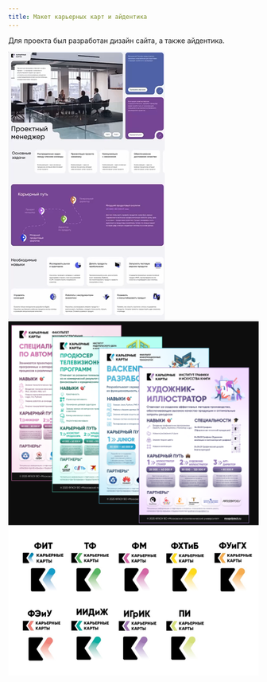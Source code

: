 ```yaml
---
title: Макет карьерных карт и айдентика
---
```


Для проекта был разработан дизайн сайта, а также айдентика.

![](model.png)
![](design.png)
![](identic.png)